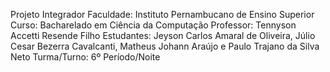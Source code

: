 Projeto Integrador
Faculdade: Instituto Pernambucano de Ensino Superior
Curso: Bacharelado em Ciência da Computação
Professor: Tennyson Accetti Resende Filho
Estudantes: Jeyson Carlos Amaral de Oliveira, Júlio Cesar Bezerra Cavalcanti, Matheus Johann Araújo e Paulo Trajano da Silva Neto
Turma/Turno: 6º Período/Noite
